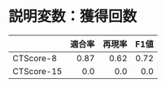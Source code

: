 # 説明変数：獲得回数
| | 適合率 | 再現率 | F1値 |
| :-- | --: | --: | --: |
| CTScore-8 | 0.87 | 0.62 | 0.72 |
| CTScore-15 | 0.0 | 0.0 | 0.0 |

